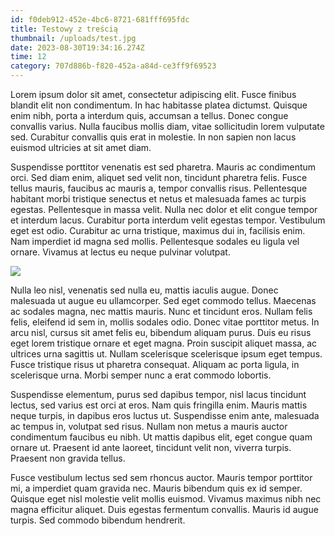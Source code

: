 ```yaml
---
id: f0deb912-452e-4bc6-8721-681fff695fdc
title: Testowy z treścią
thumbnail: /uploads/test.jpg
date: 2023-08-30T19:34:16.274Z
time: 12
category: 707d886b-f820-452a-a84d-ce3ff9f69523
---
```

Lorem ipsum dolor sit amet, consectetur adipiscing elit. Fusce finibus blandit elit non condimentum. In hac habitasse platea dictumst. Quisque enim nibh, porta a interdum quis, accumsan a tellus. Donec congue convallis varius. Nulla faucibus mollis diam, vitae sollicitudin lorem vulputate sed. Curabitur convallis quis erat in molestie. In non sapien non lacus euismod ultricies at sit amet diam.

Suspendisse porttitor venenatis est sed pharetra. Mauris ac condimentum orci. Sed diam enim, aliquet sed velit non, tincidunt pharetra felis. Fusce tellus mauris, faucibus ac mauris a, tempor convallis risus. Pellentesque habitant morbi tristique senectus et netus et malesuada fames ac turpis egestas. Pellentesque in massa velit. Nulla nec dolor et elit congue tempor et interdum lacus. Curabitur porta interdum velit egestas tempor. Vestibulum eget est odio. Curabitur ac urna tristique, maximus dui in, facilisis enim. Nam imperdiet id magna sed mollis. Pellentesque sodales eu ligula vel ornare. Vivamus at lectus eu neque pulvinar volutpat.

![](/uploads/r.jpg)

Nulla leo nisl, venenatis sed nulla eu, mattis iaculis augue. Donec malesuada ut augue eu ullamcorper. Sed eget commodo tellus. Maecenas ac sodales magna, nec mattis mauris. Nunc et tincidunt eros. Nullam felis felis, eleifend id sem in, mollis sodales odio. Donec vitae porttitor metus. In arcu nisl, cursus sit amet felis eu, bibendum aliquam purus. Duis eu risus eget lorem tristique ornare et eget magna. Proin suscipit aliquet massa, ac ultrices urna sagittis ut. Nullam scelerisque scelerisque ipsum eget tempus. Fusce tristique risus ut pharetra consequat. Aliquam ac porta ligula, in scelerisque urna. Morbi semper nunc a erat commodo lobortis.

Suspendisse elementum, purus sed dapibus tempor, nisl lacus tincidunt lectus, sed varius est orci at eros. Nam quis fringilla enim. Mauris mattis neque turpis, in dapibus eros luctus ut. Suspendisse enim ante, malesuada ac tempus in, volutpat sed risus. Nullam non metus a mauris auctor condimentum faucibus eu nibh. Ut mattis dapibus elit, eget congue quam ornare ut. Praesent id ante laoreet, tincidunt velit non, viverra turpis. Praesent non gravida tellus.

Fusce vestibulum lectus sed sem rhoncus auctor. Mauris tempor porttitor mi, a imperdiet quam gravida nec. Mauris bibendum quis ex id semper. Quisque eget nisl molestie velit mollis euismod. Vivamus maximus nibh nec magna efficitur aliquet. Duis egestas fermentum convallis. Mauris id augue turpis. Sed commodo bibendum hendrerit.